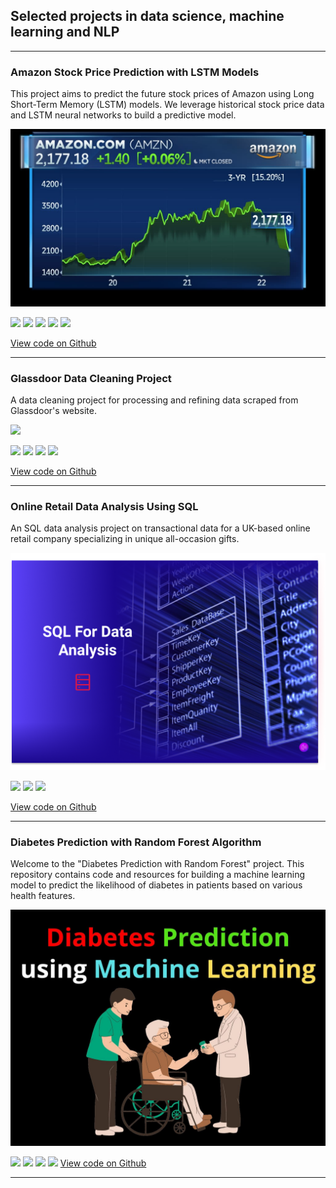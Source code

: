 ## Selected projects in data science, machine learning and NLP

---

### Amazon Stock Price Prediction with LSTM Models

This project aims to predict the future stock prices of Amazon using Long Short-Term Memory (LSTM) models. We leverage historical stock price data and LSTM neural networks to build a predictive model.

<img src="images/Amazon.jpg?raw=true" />

[![](https://img.shields.io/badge/Python-white?logo=Python)](#) [![](https://img.shields.io/badge/Jupyter-white?logo=Jupyter)](#) [![](https://img.shields.io/badge/PyTorch-white?logo=pytorch)](#) [![](https://img.shields.io/badge/TensorFlow-FF6F00?style=for-the-badge&logo=tensorflow&logoColor=white)](#) [![](https://img.shields.io/badge/numpy-white)](#)

[View code on Github](https://github.com/vishwanathpoojary4/Amazon-stock.git)

---

### Glassdoor Data Cleaning Project

A data cleaning project for processing and refining data scraped from Glassdoor's website.

<img src="images/mobility.png?raw=true" />

[![](https://img.shields.io/badge/Python-white?logo=Python)](#) [![](https://img.shields.io/badge/Jupyter-white?logo=Jupyter)](#) [![](https://img.shields.io/badge/pandas-blue)](#) [![](https://img.shields.io/badge/numpy-white)](#)

[View code on Github](https://github.com/vishwanathpoojary4/Data-Cleaning.git)

---

### Online Retail Data Analysis Using SQL

An SQL data analysis project on transactional data for a UK-based online retail company specializing in unique all-occasion gifts. 

<img src="images/Sql.png?raw=true" />

[![](https://img.shields.io/badge/sql-blue)](#) [![](https://img.shields.io/badge/noteable-blue)](#) [![](https://img.shields.io/badge/RDBMS-blue)](#) 

[View code on Github](https://github.com/vishwanathpoojary4/SQL-Online-Retail.git)

---

### Diabetes Prediction with Random Forest Algorithm

Welcome to the "Diabetes Prediction with Random Forest" project. This repository contains code and resources for building a machine learning model to predict the likelihood of diabetes in patients based on various health features.

<img src="images/diabetesi.jpg?raw=true" />

[![](https://img.shields.io/badge/Python-white?logo=Python)](#) [![](https://img.shields.io/badge/Jupyter-white?logo=Jupyter)](#) [![](https://img.shields.io/badge/pandas-blue)](#) [![](https://img.shields.io/badge/numpy-white)](#) 
[View code on Github](https://github.com/vishwanathpoojary4/Diabetes-Prediction-Analysis.git)

---



